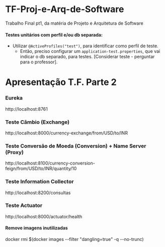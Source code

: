 # TF-Proj-e-Arq-de-Software
 Trabalho Final pt1, da matéria de Projeto e Arquitetura de Software


#### Testes unitários com perfil e/ou db separada:

- Utilizar `@ActiveProfiles("test")`, para identificar como perfil de teste.
    - Então, preciso configurar um `application-test.properties`, que vai indicar o db separado, para testes. [Considerar teste - perguntar para o professor].




# Apresentação T.F. Parte 2


### Eureka
http://localhost:8761

### Teste Câmbio (Exchange)
http://localhost:8000/currency-exchange/from/USD/to/INR

### Teste Conversão de Moeda (Conversion) + Name Server (Proxy)
http://localhost:8100/currency-conversion-feign/from/USD/to/INR/quantity/10

### Teste Information Collector
http://localhost:8200/consultas

### Teste Actuator
http://localhost:8000/actuator/health


#### Remove imagens inutilizadas
docker rmi $(docker images --filter "dangling=true" -q --no-trunc)